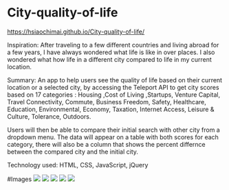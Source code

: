 # City-quality-of-life

https://hsiaochimai.github.io/City-quality-of-life/

Inspiration:  After traveling to a few different countries and living abroad for a few years, I have always wondered what life is like in over places. I also wondered what how life in a different city compared to life in my current location. 

Summary: An app to help users see the quality of life based on their current location or a selected city, by accessing the Teleport API to get city scores based on 17 categories : 
Housing	,Cost of Living	,Startups, Venture Capital, Travel Connectivity, Commute, Business Freedom, Safety, Healthcare, Education, Environmental, Economy, Taxation, Internet Access, Leisure & Culture, Tolerance, Outdoors. 

Users will then be able to compare their initial search with other city from a dropdown menu. The data will appear on a table with both scores for each category, there will also be a column that shows the percent differnce between the compared city and the initial city. 

Technology used: HTML, CSS, JavaScript, jQuery

#Images
![](images/)
![](images/)
![](images/)
![](images/)
![](images/)

